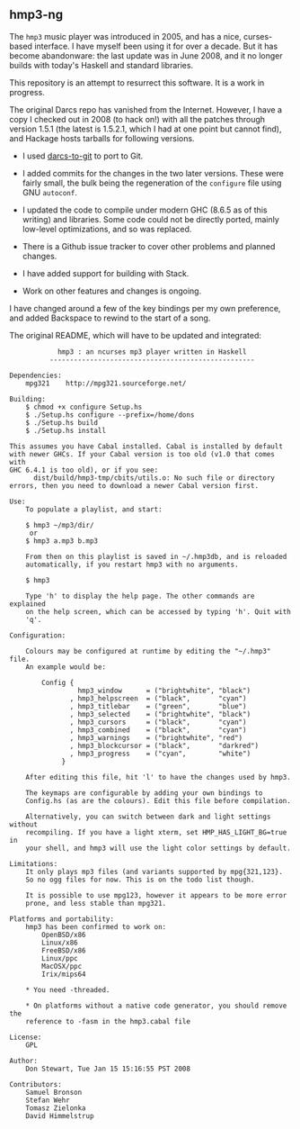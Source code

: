 
##  hmp3-ng

The `hmp3` music player was introduced in 2005, and has a nice,
curses-based interface.  I have myself been using it for over a decade.
But it has become abandonware: the last update was in June 2008,
and it no longer builds with today's Haskell and standard libraries.

This repository is an attempt to resurrect this software.  It is a
work in progress.

The original Darcs repo has vanished from the Internet.  However, I
have a copy I checked out in 2008 (to hack on!) with all the patches
through version 1.5.1 (the latest is 1.5.2.1, which I had at one point
but cannot find), and Hackage hosts tarballs for following versions.

*  I used [darcs-to-git](https://github.com/purcell/darcs-to-git)
to port to Git.

*  I added commits for the changes in the two later versions.
These were fairly small, the bulk being the regeneration of the
`configure` file using GNU `autoconf`.

*  I updated the code to compile under modern GHC (8.6.5 as of this
writing) and libraries.  Some code could not be directly ported,
mainly low-level optimizations, and so was replaced.

*  There is a Github issue tracker to cover other problems and
planned changes.

*  I have added support for building with Stack.

*  Work on other features and changes is ongoing.

I have changed around a few of the key bindings per my own preference,
and added Backspace to rewind to the start of a song.

The original README, which will have to be updated and integrated:

```
            hmp3 : an ncurses mp3 player written in Haskell
          ---------------------------------------------------

Dependencies:
    mpg321    http://mpg321.sourceforge.net/

Building:
    $ chmod +x configure Setup.hs
    $ ./Setup.hs configure --prefix=/home/dons
    $ ./Setup.hs build
    $ ./Setup.hs install

This assumes you have Cabal installed. Cabal is installed by default
with newer GHCs. If your Cabal version is too old (v1.0 that comes with
GHC 6.4.1 is too old), or if you see:
      dist/build/hmp3-tmp/cbits/utils.o: No such file or directory
errors, then you need to download a newer Cabal version first.

Use:
    To populate a playlist, and start:

    $ hmp3 ~/mp3/dir/
     or
    $ hmp3 a.mp3 b.mp3

    From then on this playlist is saved in ~/.hmp3db, and is reloaded
    automatically, if you restart hmp3 with no arguments.

    $ hmp3

    Type 'h' to display the help page. The other commands are explained
    on the help screen, which can be accessed by typing 'h'. Quit with
    'q'.

Configuration:

    Colours may be configured at runtime by editing the "~/.hmp3" file.
    An example would be:

        Config { 
                 hmp3_window      = ("brightwhite", "black")
               , hmp3_helpscreen  = ("black",       "cyan")
               , hmp3_titlebar    = ("green",       "blue")
               , hmp3_selected    = ("brightwhite", "black")
               , hmp3_cursors     = ("black",       "cyan")
               , hmp3_combined    = ("black",       "cyan")
               , hmp3_warnings    = ("brightwhite", "red")
               , hmp3_blockcursor = ("black",       "darkred")
               , hmp3_progress    = ("cyan",        "white")
             }

    After editing this file, hit 'l' to have the changes used by hmp3.

    The keymaps are configurable by adding your own bindings to
    Config.hs (as are the colours). Edit this file before compilation.

    Alternatively, you can switch between dark and light settings without
    recompiling. If you have a light xterm, set HMP_HAS_LIGHT_BG=true in
    your shell, and hmp3 will use the light color settings by default.

Limitations:
    It only plays mp3 files (and variants supported by mpg{321,123}.
    So no ogg files for now. This is on the todo list though.

    It is possible to use mpg123, however it appears to be more error
    prone, and less stable than mpg321.

Platforms and portability:
    hmp3 has been confirmed to work on:
        OpenBSD/x86
        Linux/x86
        FreeBSD/x86
        Linux/ppc
        MacOSX/ppc
        Irix/mips64

    * You need -threaded.

    * On platforms without a native code generator, you should remove the
    reference to -fasm in the hmp3.cabal file

License:
    GPL

Author:
    Don Stewart, Tue Jan 15 15:16:55 PST 2008

Contributors:
    Samuel Bronson
    Stefan Wehr
    Tomasz Zielonka
    David Himmelstrup

```
